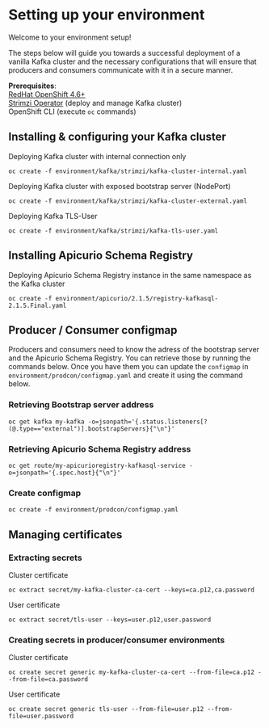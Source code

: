 # Setting up your environment

Welcome to your environment setup!

The steps below will guide you towards a successful deployment of a vanilla Kafka cluster and the necessary configurations that will ensure that producers and consumers communicate with it in a secure manner.

**Prerequisites**: \
[RedHat OpenShift 4.6+](https://docs.openshift.com/container-platform/4.8/welcome/index.html) \
[Strimzi Operator](https://strimzi.io/documentation/) (deploy and manage Kafka cluster) \
OpenShift CLI (execute `oc` commands)

## Installing & configuring your Kafka cluster

Deploying Kafka cluster with internal connection only
```
oc create -f environment/kafka/strimzi/kafka-cluster-internal.yaml
```

Deploying Kafka cluster with exposed bootstrap server (NodePort)
```
oc create -f environment/kafka/strimzi/kafka-cluster-external.yaml
```

Deploying Kafka TLS-User
```
oc create -f environment/kafka/strimzi/kafka-tls-user.yaml
```

## Installing Apicurio Schema Registry

Deploying Apicurio Schema Registry instance in the same namespace as the Kafka cluster
```
oc create -f environment/apicurio/2.1.5/registry-kafkasql-2.1.5.Final.yaml
```


## Producer / Consumer configmap
Producers and consumers need to know the adress of the bootstrap server and the Apicurio Schema Registry. You can retrieve those by running the commands below. Once you have them you can update the `configmap` in `environment/prodcon/configmap.yaml` and create it using the command below.

### Retrieving Bootstrap server address

```
oc get kafka my-kafka -o=jsonpath='{.status.listeners[?(@.type=="external")].bootstrapServers}{"\n"}'
```

### Retrieving Apicurio Schema Registry address

```
oc get route/my-apicurioregistry-kafkasql-service -o=jsonpath='{.spec.host}{"\n"}'
```

### Create configmap

```
oc create -f environment/prodcon/configmap.yaml
```

## Managing certificates

### Extracting secrets

Cluster certificate

```
oc extract secret/my-kafka-cluster-ca-cert --keys=ca.p12,ca.password
```

User certificate

```
oc extract secret/tls-user --keys=user.p12,user.password
```

### Creating secrets in producer/consumer environments

Cluster certificate
```
oc create secret generic my-kafka-cluster-ca-cert --from-file=ca.p12 --from-file=ca.password
```

User certificate
```
oc create secret generic tls-user --from-file=user.p12 --from-file=user.password
```
